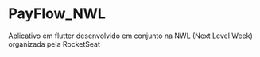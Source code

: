 # PayFlow_NWL
Aplicativo em flutter desenvolvido em conjunto na NWL (Next Level Week) organizada pela RocketSeat
